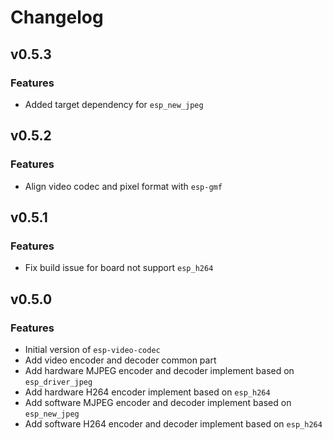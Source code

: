 # Changelog

## v0.5.3

### Features

- Added target dependency for `esp_new_jpeg`

## v0.5.2

### Features

- Align video codec and pixel format with `esp-gmf`

## v0.5.1

### Features

- Fix build issue for board not support `esp_h264`

## v0.5.0

### Features

- Initial version of `esp-video-codec`
- Add video encoder and decoder common part
- Add hardware MJPEG encoder and decoder implement based on `esp_driver_jpeg`
- Add hardware H264 encoder implement based on `esp_h264`
- Add software MJPEG encoder and decoder implement based on `esp_new_jpeg`
- Add software H264 encoder and decoder implement based on `esp_h264`
